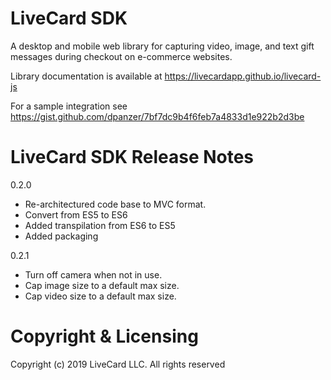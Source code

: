 # LiveCard SDK

A desktop and mobile web library for capturing video, image, and text gift messages during checkout on e-commerce websites.

Library documentation is available at https://livecardapp.github.io/livecard-js

For a sample integration see https://gist.github.com/dpanzer/7bf7dc9b4f6feb7a4833d1e922b2d3be

# LiveCard SDK Release Notes

0.2.0

- Re-architectured code base to MVC format.
- Convert from ES5 to ES6
- Added transpilation from ES6 to ES5
- Added packaging

0.2.1

- Turn off camera when not in use.
- Cap image size to a default max size.
- Cap video size to a default max size.

# Copyright & Licensing

Copyright (c) 2019 LiveCard LLC. All rights reserved